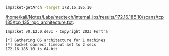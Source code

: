 ```bash
impacket-getArch -target 172.16.185.10
```

[/home/kali/Notes/Labs/medtech/internal_ips/results/172.16.185.10/scans/tcp135/tcp_135_rpc_architecture.txt](file:///home/kali/Notes/Labs/medtech/internal_ips/results/172.16.185.10/scans/tcp135/tcp_135_rpc_architecture.txt):

```
Impacket v0.12.0.dev1 - Copyright 2023 Fortra

[*] Gathering OS architecture for 1 machines
[*] Socket connect timeout set to 2 secs
172.16.185.10 is 64-bit


```
